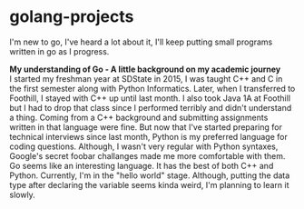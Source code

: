 # golang-projects
I'm new to go, I've heard a lot about it, I'll keep putting small programs written in go as I progress.

<b> My understanding of Go - A little background on my academic journey</b>
<br>
I started my freshman year at SDState in 2015, I was taught C++ and C in the first semester along with Python Informatics. Later, when I transferred to Foothill, I stayed with C++ up until last month. I also took Java 1A at Foothill but I had to drop that class since I performed terribly and didn't understand a thing. Coming from a C++ background and submitting assignments written in that language were fine. But now that I've started preparing for technical interviews since last month, Python is my preferred language for coding questions. Although, I wasn't very regular with Python syntaxes, Google's secret foobar challanges made me more comfortable with them. Go seems like an interesting language. It has the best of both C++ and Python. Currently, I'm in the "hello world" stage. Although, putting the data type after declaring the variable seems kinda weird, I'm planning to learn it slowly.
